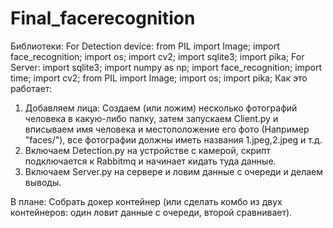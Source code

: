# Final_facerecognition
Библиотеки:
For Detection device:
from PIL import Image;
import face_recognition;
import os;
import cv2;
import sqlite3;
import pika;
For Server:
import sqlite3;
import numpy as np;
import face_recognition;
import time;
import cv2;
from PIL import Image;
import os;
import pika;
Как это работает: 
1) Добавляем лица:
   Создаем (или ложим) несколько фотографий человека в какую-либо папку, затем запускаем Client.py и вписываем имя человека и местоположение его фото (Например "faces/"), все фотографии должны иметь названия 1.jpeg,2.jpeg и т.д.
2) Включаем Detection.py на устройстве с камерой, скрипт подключается к Rabbitmq и начинает кидать туда данные.
3) Включаем Server.py на сервере и ловим данные с очереди и делаем выводы.

В плане:
Собрать докер контейнер (или сделать комбо из двух контейнеров: один ловит данные с очереди, второй сравнивает).
